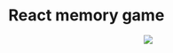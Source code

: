 # React memory game

<p align="center">
  <img src="https://user-images.githubusercontent.com/18620920/62045190-0893df00-b205-11e9-9c83-534d66082195.png">
</p>
